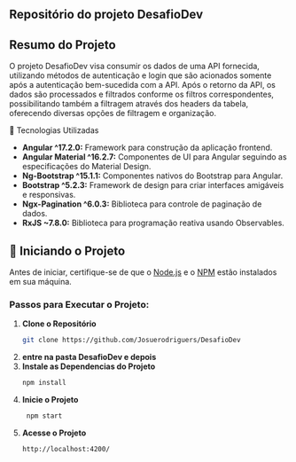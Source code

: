## Repositório do projeto DesafioDev
   ## Resumo do Projeto
  O projeto DesafioDev visa consumir os dados de uma API fornecida, utilizando métodos de autenticação e login que são acionados somente após a autenticação bem-sucedida com a API. Após o retorno da API, os dados são processados e filtrados conforme os filtros correspondentes, possibilitando também a filtragem através dos headers da tabela, oferecendo diversas opções de filtragem e organização.


🚀 Tecnologias Utilizadas
- **Angular ^17.2.0:** Framework para construção da aplicação frontend.
- **Angular Material ^16.2.7:** Componentes de UI para Angular seguindo as especificações do Material Design.
- **Ng-Bootstrap ^15.1.1:** Componentes nativos do Bootstrap para Angular.
- **Bootstrap ^5.2.3:** Framework de design para criar interfaces amigáveis e responsivas.
- **Ngx-Pagination ^6.0.3:** Biblioteca para controle de paginação de dados.
- **RxJS ~7.8.0:** Biblioteca para programação reativa usando Observables.


## 🚀 Iniciando o Projeto

Antes de iniciar, certifique-se de que o [Node.js](https://nodejs.org/en/) e o [NPM](https://www.npmjs.com/) estão instalados em sua máquina.

### Passos para Executar o Projeto:


1. **Clone o Repositório**
   ```sh
   git clone https://github.com/Josuerodriguers/DesafioDev
   ```
2. **entre na pasta DesafioDev e depois**
3. **Instale as Dependencias do Projeto**
    ```sh
    npm install
    ```
4. **Inicie o Projeto**
    ```sh
     npm start
    ```
5. **Acesse o Projeto**
    ```sh
    http://localhost:4200/
